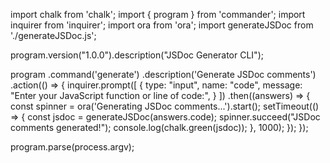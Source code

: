 import chalk from 'chalk';
import { program } from 'commander';
import inquirer from 'inquirer';
import ora from 'ora';
import generateJSDoc from './generateJSDoc.js';

program.version("1.0.0").description("JSDoc Generator CLI");

program
    .command('generate')
    .description('Generate JSDoc comments')
    .action(() => {
        inquirer.prompt([
            {
                type: "input",
                name: "code",
                message: "Enter your JavaScript function or line of code:",
            }
        ])
        .then((answers) => {
            const spinner = ora('Generating JSDoc comments...').start();
            setTimeout(() => {
                const jsdoc = generateJSDoc(answers.code);
                spinner.succeed("JSDoc comments generated!");
                console.log(chalk.green(jsdoc));
            }, 1000);
        });
    });

program.parse(process.argv);
